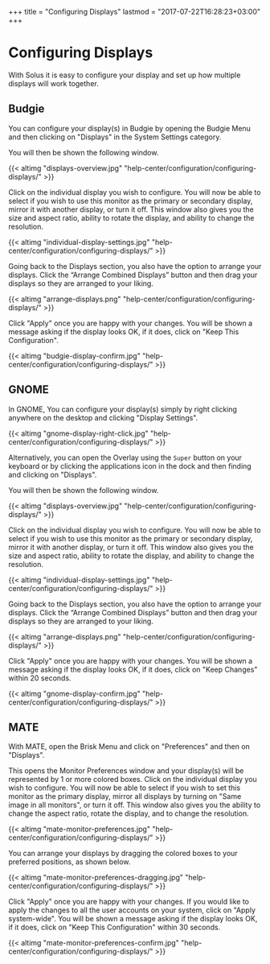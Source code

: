 +++
title = "Configuring Displays"
lastmod = "2017-07-22T16:28:23+03:00"
+++
# Configuring Displays

With Solus it is easy to configure your display and set up how multiple displays will work together.

## Budgie

You can configure your display(s) in Budgie by opening the Budgie Menu and then clicking on "Displays" in the System Settings category.

You will then be shown the following window.

{{< altimg "displays-overview.jpg" "help-center/configuration/configuring-displays/" >}}

Click on the individual display you wish to configure.  You will now be able to select if you wish to use this monitor as the primary or secondary display, mirror it with another display, or turn it off.  This window also gives you the size and aspect ratio, ability to rotate the display, and ability to change the resolution.

{{< altimg "individual-display-settings.jpg" "help-center/configuration/configuring-displays/" >}}

Going back to the Displays section, you also have the option to arrange your displays. Click the “Arrange Combined Displays” button and then drag your displays so they are arranged to your liking.

{{< altimg "arrange-displays.png" "help-center/configuration/configuring-displays/" >}}

Click "Apply" once you are happy with your changes.  You will be shown a message asking if the display looks OK, if it does, click on "Keep This Configuration".

{{< altimg "budgie-display-confirm.jpg" "help-center/configuration/configuring-displays/" >}}

## GNOME

In GNOME, You can configure your display(s) simply by right clicking anywhere on the desktop and clicking "Display Settings".  

{{< altimg "gnome-display-right-click.jpg" "help-center/configuration/configuring-displays/" >}}

Alternatively, you can open the Overlay using the `Super` button on your keyboard or by clicking the applications icon in the dock and then finding and clicking on "Displays".

You will then be shown the following window.

{{< altimg "displays-overview.jpg" "help-center/configuration/configuring-displays/" >}}

Click on the individual display you wish to configure.  You will now be able to select if you wish to use this monitor as the primary or secondary display, mirror it with another display, or turn it off.  This window also gives you the size and aspect ratio, ability to rotate the display, and ability to change the resolution.

{{< altimg "individual-display-settings.jpg" "help-center/configuration/configuring-displays/" >}}

Going back to the Displays section, you also have the option to arrange your displays. Click the “Arrange Combined Displays” button and then drag your displays so they are arranged to your liking.

{{< altimg "arrange-displays.png" "help-center/configuration/configuring-displays/" >}}

Click "Apply" once you are happy with your changes.  You will be shown a message asking if the display looks OK, if it does, click on "Keep Changes" within 20 seconds.

{{< altimg "gnome-display-confirm.jpg" "help-center/configuration/configuring-displays/" >}}

## MATE

With MATE, open the Brisk Menu and click on "Preferences" and then on "Displays".

This opens the Monitor Preferences window and your display(s) will be represented by 1 or more colored boxes.  Click on the individual display you wish to configure.  You will now be able to select if you wish to set this monitor as the primary display, mirror all displays by turning on "Same image in all monitors", or turn it off.  This window also gives you the ability to change the aspect ratio, rotate the display, and to change the resolution.

{{< altimg "mate-monitor-preferences.jpg" "help-center/configuration/configuring-displays/" >}}

You can arrange your displays by dragging the colored boxes to your preferred positions, as shown below.

{{< altimg "mate-monitor-preferences-dragging.jpg" "help-center/configuration/configuring-displays/" >}}

Click "Apply" once you are happy with your changes.  If you would like to apply the changes to all the user accounts on your system, click on "Apply system-wide".  You will be shown a message asking if the display looks OK, if it does, click on "Keep This Configuration" within 30 seconds.

{{< altimg "mate-monitor-preferences-confirm.jpg" "help-center/configuration/configuring-displays/" >}}

